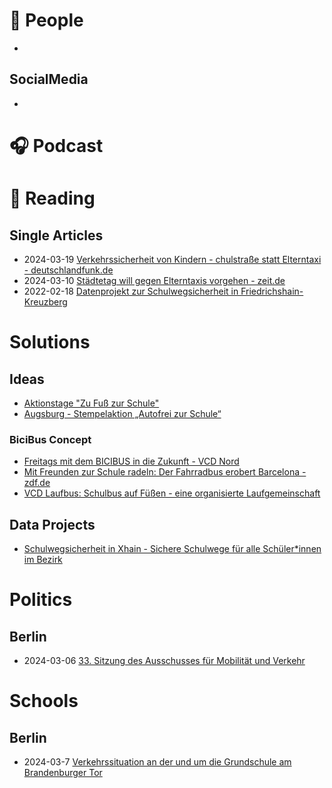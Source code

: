 # :information_desk_person: People
* 

## SocialMedia
* 

# :headphones: Podcast

# :book: Reading


## Single Articles
* 2024-03-19 [Verkehrssicherheit von Kindern - chulstraße statt Elterntaxi - deutschlandfunk.de](https://www.deutschlandfunk.de/schulstrasse-statt-elterntaxi-100.html)
* 2024-03-10 [Städtetag will gegen Elterntaxis vorgehen - zeit.de](https://www.zeit.de/mobilitaet/2024-03/elterntaxi-staedtetag-kommunen-reform-strassenverkehrsgesetz)
* 2022-02-18 [Datenprojekt zur Schulwegsicherheit in Friedrichshain-Kreuzberg](https://www.berlin.de/ba-friedrichshain-kreuzberg/aktuelles/pressemitteilungen/2022/pressemitteilung.1178111.php)


# Solutions

## Ideas
* [Aktionstage "Zu Fuß zur Schule"](https://www.zu-fuss-zur-schule.de/)
* [Augsburg - Stempelaktion „Autofrei zur Schule“](https://www.augsburg.de/buergerservice-rathaus/verkehr/fair-im-verkehr/elterntaxi)

### BiciBus Concept
* [Freitags mit dem BICIBUS in die Zukunft - VCD Nord](https://nord.vcd.org/themen/bicibus)
* [Mit Freunden zur Schule radeln: Der Fahrradbus erobert Barcelona - zdf.de](https://www.zdf.de/nachrichten/panorama/fahrradbus-barcelona-verkehr-umwelt-100.html)
* [VCD Laufbus: Schulbus auf Füßen - eine organisierte Laufgemeinschaft ](https://www.vcd.org/artikel/vcd-laufbus-zusammen-sicher-zur-schule-gehen/)

## Data Projects
* [Schulwegsicherheit in Xhain - Sichere Schulwege für alle Schüler*innen im Bezirk](https://fixmyberlin.de/schulwegsicherheit/friedrichshain-kreuzberg)

# Politics

## Berlin

* 2024-03-06 [33. Sitzung des Ausschusses für Mobilität und Verkehr](https://www.youtube.com/watch?v=ZNoIQcevB8s&t=2626s)


# Schools

## Berlin

* 2024-03-7 [Verkehrssituation an der und um die Grundschule am Brandenburger Tor](https://github.com/masterqmann/Mobility/blob/main/ressources/20240317_Verkehrssituation%20-%20Grundschule%20am%20Brandenburger%20Tor.pdf)
